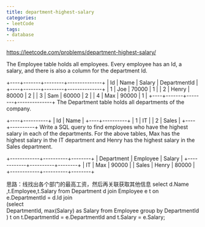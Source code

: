 ```yaml
---
title: department-highest-salary
categories: 
- leetCode
tags:
- database
---
```


https://leetcode.com/problems/department-highest-salary/

The Employee table holds all employees. Every employee has an Id, a salary, and there is also a column for the department Id.

+----+-------+--------+--------------+
| Id | Name  | Salary | DepartmentId |
+----+-------+--------+--------------+
| 1  | Joe   | 70000  | 1            |
| 2  | Henry | 80000  | 2            |
| 3  | Sam   | 60000  | 2            |
| 4  | Max   | 90000  | 1            |
+----+-------+--------+--------------+
The Department table holds all departments of the company.

+----+----------+
| Id | Name     |
+----+----------+
| 1  | IT       |
| 2  | Sales    |
+----+----------+
Write a SQL query to find employees who have the highest salary in each of the departments. For the above tables, Max has the highest salary in the IT department and Henry has the highest salary in the Sales department.

+------------+----------+--------+
| Department | Employee | Salary |
+------------+----------+--------+
| IT         | Max      | 90000  |
| Sales      | Henry    | 80000  |
+------------+----------+--------+



思路：线找出各个部门的最高工资，然后再关联获取其他信息
select d.Name ,t.Employee,t.Salary  from 
Department d join 
Employee e
t on e.DepartmentId = d.Id
join  
(select  
DepartmentId,
max(Salary) as Salary
from Employee group by DepartmentId
)  t
on t.DepartmentId = e.DepartmentId and t.Salary = e.Salary;